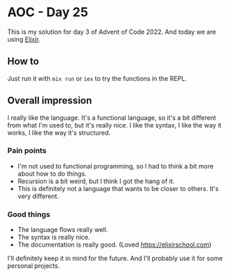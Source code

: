 # AOC - Day 25

This is my solution for day 3 of Advent of Code 2022. And today we are using [Elixir](https://elixir-lang.org/).

## How to

Just run it with `mix run` or `iex` to try the functions in the REPL.

## Overall impression

I really like the language. It's a functional language, so it's a bit different from what I'm used to, but it's really nice. I like the syntax, I like the way it works, I like the way it's structured.

### Pain points

- I'm not used to functional programming, so I had to think a bit more about how to do things.
- Recursion is a bit weird, but I think I got the hang of it.
- This is definitely not a language that wants to be closer to others. It's very different.

### Good things

- The language flows really well.
- The syntax is really nice.
- The documentation is really good. (Loved <https://elixirschool.com>)

I'll definitely keep it in mind for the future. And I'll probably use it for some personal projects.
